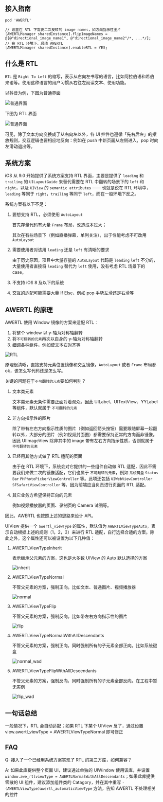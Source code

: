 ## 接入指南

`pod 'AWERTL'`

```objc
// 设置在 RTL 下需要二次反转的 image names，如方向指示性图片
[AWERTLManager sharedInstance].flipImageNames = @[@"directional_image_name1", @"directional_image_name2"/*, ...*/];
// 在 RTL 环境下，启动 AWERTL
[AWERTLManager sharedInstance].enableRTL = YES;
```

## 什么是 RTL

`RTL` 是 `Right To Left` 的缩写，表示从右向左书写的语言，比如阿拉伯语和希伯来语等。使用这种语言的用户习惯从右往左阅读文本、使用功能。

以抖音为例，下图为普通界面

![普通界面](readme/IMG_4762.jpg)

下图为 RTL 界面

![普通界面](readme/IMG_4763.jpg)

可见，除了文本方向变换成了从右向左以外，各 UI 控件也遵循「先右后左」的摆放规则，交互逻辑也要相应地反向：例如在 push 中新页面从左侧进入，pop 时向左滑动退出等。

## 系统方案

iOS 从 9.0 开始提供了系统方案支持 RTL 界面，主要是提供了 `leading` 和 `trailing` 的 `UILayoutGuide` 来替代需要在 RTL 中翻转的场景下的 `left` 和 `right`，以及 `UIView` 的 `semantic attributes` —— 也就是说在 RTL 环境中，`leading` 等同于 `right`，`trailing` 等同于 `left`，而在一般环境下反之。

系统方案有以下不足：

1. 要想支持 RTL，必须使用 `AutoLayout`

    首先存量代码有大量 `Frame` 布局，改造成本过大；
    
    其次在有些场景下（例如直播弹幕，单列关注），出于性能考虑不可改用 `AutoLayout`
    
2. 需要使用者对该用 `leading` 还是 `left` 有清晰的要求
   
    由于历史原因，项目中大量存量的 `AutoLayout` 代码是 `leading` `left` 不分的，大量使用者直接将 `leading` 替代为 `left` 使用，没有考虑 RTL 场景下的 case。
    
3. 不支持 iOS 8 及以下的系统
4. 交互的适配可能需要大量 If Else，例如 pop 手势左滑还是右滑等

## AWERTL 的原理

AWERTL 使用 Window 镜像的方案来适配 RTL：

1. 将整个 window 以 y-轴为对称轴翻转
2. 将`不可翻转的元素`再次以自身的 y-轴为对称轴翻转
3. 细调各种组件，例如使文本右对齐等

![RTL](readme/rtl.png)

原理很清晰，直接支持元素位置镜像和交互镜像，`AutoLayout` 或者 `Frame` 布局都 ok，该怎么写代码还是怎么写。

关键的问题在于`不可翻转的元素`要如何判别？

1. 文本类元素

    文本类元素无条件需要正面对着观众。因此 UILabel、UITextView、YYLabel 等组件，默认就属于 `不可翻转的元素`
    
2. 非方向指示性的图片

    除了带有左右方向指示性质的图片（例如返回箭头按钮）需要跟随屏幕一起翻转以外，大部分的图片（例如视频封面图）都需要保持正常的方向而非镜像。因此 UIImageView 除非其中的 image 带有左右方向指示性质，否则就属于 `不可翻转的元素`
    
3. 已经用其他方式做了 RTL 适配的页面

    由于在 RTL 环境下，系统会对它提供的一些组件自动做 RTL 适配，因此不需要我们来做二次的镜像适配，它们也属于 `不可翻转的元素`，例如 `系统键盘` `Status Bar` `PHPhotoPickerViewController` 等。此项还包括 `UIWebViewController` `SFSafariViewController` 等，因为前端应当负责进行页面的 RTL 适配。
    
4. 其它业务方希望保持正向的元素
    
    例如视频播放器的页面、录制页的 Camera 试图等。
    
因此，AWERTL 也按照上述的思路来设计 API。

UIView 提供一个 `awertl_viewType` 的属性，默认值为 `AWERTLViewTypeAuto`，表示自动根据上述的规则（1，2，3）来进行 RTL 适配，自行选择合适的方案。除此之外，这个属性还可以被设置为以下几种值：

1. AWERTLViewTypeInherit

    表示继承父元素的方案，这也是大多数 UIView 的 Auto 默认选择的方案
    
    ![inherit](readme/inherit.png)

2. AWERTLViewTypeNormal

    不管父元素的方案，强制正向。比如文本、普通图片、视频播放器
    
    ![normal](readme/normal.png)
    
3. AWERTLViewTypeFlip

    不管父元素的方案，强制反向。比如带左右方向指示性的图片
    
    ![flip](readme/flip.png)
    
4. AWERTLViewTypeNormalWithAllDescendants

    不管父元素的方案，强制正向，同时强制所有的子元素全部正向。比如系统键盘
    
    ![normal_wad](readme/normal_wad.png)
    
5. AWERTLViewTypeFlipWithAllDescendants

    不管父元素的方案，强制反向，同时强制所有的子元素全部反向。在工程中暂无实例
    
    ![flip_wad](readme/flip_wad.png)
    
    
## 一句话总结

一般情况下，RTL 会自动适配；如果 RTL 下某个 UIView 反了，通过设置 view.awertl_viewType = AWERTLViewTypeNormal 即可修正

## FAQ

Q: 接入了一个已经用系统方案实现了 RTL 的第三方库，如何兼容？

A: 如果此库提供整个页面 UI，建议通过单独的 UIWindow 使用该库，并设置 `window.awe_rtlviewType = AWERTLNormalWithAllDescendants`；如果此库提供零散的 UI 组件，建议添加组件类的 Catagory，并在其中重写 `- (AWERTLViewType)awertl_automaticViewType` 方法，告知 AWERTL 不处理相关的控件
